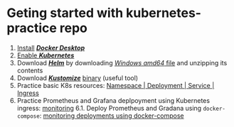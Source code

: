# Geting started with kubernetes-practice repo

1. [Install](https://docs.docker.com/desktop/setup/install/windows-install/) [**_Docker Desktop_**](https://www.docker.com/products/docker-desktop/)
2. [Enable **_Kubernetes_**](https://docs.docker.com/desktop/features/kubernetes/)
3. Download [**_Helm_**](https://helm.sh/) by downloading [_Windows amd64_ file](https://github.com/helm/helm/releases/latest/) and unzipping its contents
4. Download [**_Kustomize_**](https://kustomize.io/) [binary](https://github.com/kubernetes-sigs/kustomize/releases/latest/) (useful tool)
5. Practice basic K8s resources: [Namespace | Deployment | Service | Ingress](https://github.com/me-coder/kubernetes-practice/tree/main/ingress)
6. Practice Prometheus and Grafana deplpoyment using Kubernetes ingress: [monitoring](https://github.com/me-coder/kubernetes-practice/tree/main/monitoring)
    6.1. Deploy Prometheus and Gradana using `docker-compose`: [monitoring deployments using docker-compose](https://github.com/Cloud-DevOps-Playground/kubernetes-practice/tree/main/monitoring#using-docker-compose)